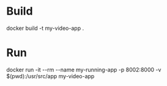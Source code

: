 # Build
docker build -t my-video-app .

# Run
docker run -it --rm --name my-running-app -p 8002:8000 -v $(pwd):/usr/src/app my-video-app

